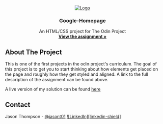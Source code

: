 <!-- PROJECT LOGO -->
<br />
<p align="center">
  <a href="https://www.theodinproject.com">
    <img src="https://www.theodinproject.com/assets/odin-logo-2d729f16279e9fc3b58ce847eacf07f883bdfc95eb23bb5064ed59d36ef551d6.svg" alt="Logo">
  </a>

  <h3 align="center">Google-Homepage</h3>

  <p align="center">
    An HTML/CSS project for The Odin Project
    <br />
    <a href="https://www.theodinproject.com/courses/web-development-101/lessons/html-css"><strong>View the assignment »</strong></a>
    <br />
  </p>
</p>

<!-- ABOUT THE PROJECT -->
## About The Project

This is one of the first projects in the odin project's curriculum.
The goal of this project is to get you to start thinking about how elements get placed on the page and roughly how they get styled and aligned.
A link to the full description of the assignment can be found above.

A live version of my solution can be found <a href="https://jasont01.github.io/google-homepage">here</a>

<!-- CONTACT -->
## Contact

Jason Thompson - [@jasont01](https://twitter.com/jasont01)
[![LinkedIn][linkedin-shield]][linkedin-url]

<!-- MARKDOWN LINKS & IMAGES -->
<!-- https://www.markdownguide.org/basic-syntax/#reference-style-links -->
[linkedin-url]: https://linkedin.com/in/jasont01
